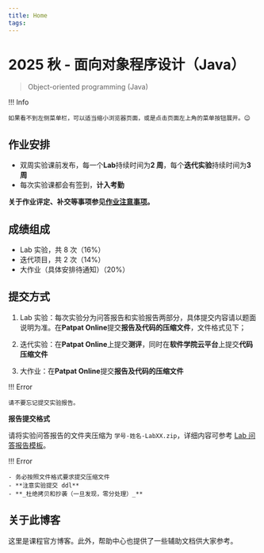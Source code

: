 ```yaml
---
title: Home
tags:
---
```


# 2025 秋 - 面向对象程序设计（Java）

> Object-oriented programming (Java)

!!! Info

    如果看不到左侧菜单栏，可以适当缩小浏览器页面，或是点击页面左上角的菜单按钮展开。😉

## 作业安排

- 双周实验课前发布，每一个**Lab**持续时间为**2 周**，每个**迭代实验**持续时间为**3 周**
- 每次实验课都会有签到，**计入考勤**

**关于作业评定、补交等事项参见[作业注意事项](/tutorial/Homework-Notice/)。**

## 成绩组成

- Lab 实验，共 8 次（16%）
- 迭代项目，共 2 次（14%）
- 大作业（具体安排待通知）（20%）

## 提交方式

1. Lab 实验：每次实验分为问答报告和实验报告两部分，具体提交内容请以题面说明为准。在**Patpat Online**提交**报告及代码的压缩文件**，文件格式见下；

2. 迭代实验：在**Patpat Online**上提交**测评**，同时在**软件学院云平台**上提交**代码压缩文件**

3. 大作业：在**Patpat Online**提交**报告及代码的压缩文件**

!!! Error

    请不要忘记提交实验报告。

**报告提交格式**

请将实验问答报告的文件夹压缩为 `学号-姓名-LabXX.zip`，详细内容可参考 [Lab 问答报告模板](/tutorial/Lab-Template)。

!!! Error

    - 务必按照文件格式要求提交压缩文件
    - **注意实验提交 ddl**
    - **_杜绝拷贝和抄袭（一旦发现，零分处理）_**

## 关于此博客

这里是课程官方博客。此外，帮助中心也提供了一些辅助文档供大家参考。
